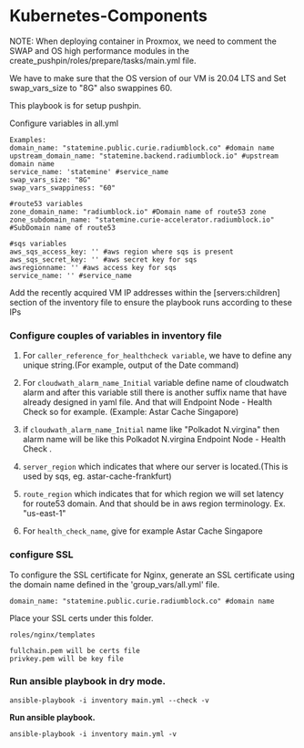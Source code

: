 # Kubernetes-Components

NOTE: When deploying container in Proxmox, we need to comment the SWAP and OS high performance modules in the create_pushpin/roles/prepare/tasks/main.yml file.

We have to make sure that the OS version of our VM is 20.04 LTS and Set swap_vars_size to "8G" also swappines 60.

This playbook is for setup pushpin.

Configure variables in all.yml


```
Examples:
domain_name: "statemine.public.curie.radiumblock.co" #domain name
upstream_domain_name: "statemine.backend.radiumblock.io" #upstream domain name
service_name: 'statemine' #service_name
swap_vars_size: "8G"   
swap_vars_swappiness: "60"

#route53 variables
zone_domain_name: "radiumblock.io" #Domain name of route53 zone
zone_subdomain_name: "statemine.curie-accelerator.radiumblock.io" #SubDomain name of route53

#sqs variables
aws_sqs_access_key: '' #aws region where sqs is present
aws_sqs_secret_key: '' #aws secret key for sqs
awsregionname: '' #aws access key for sqs
service_name: '' #service_name
```

Add the recently acquired VM IP addresses within the [servers:children] section of the inventory file to ensure the playbook runs according to these IPs

### Configure couples of variables in inventory file

1. For ```caller_reference_for_healthcheck variable```, we have to define any unique string.(For example, output of the Date command)

2. For ```cloudwath_alarm_name_Initial``` variable define name of cloudwatch alarm and after this variable still there is another suffix name that have already designed in yaml file. And that will Endpoint Node - Health Check so for example. (Example: Astar Cache Singapore)

3. if ```cloudwath_alarm_name_Initial``` name like "Polkadot N.virgina" then alarm name will be like this Polkadot N.virgina Endpoint Node - Health Check .

4. ```server_region``` which indicates that where our server is located.(This is used by sqs, eg. astar-cache-frankfurt)

5. ```route_region``` which indicates that for which region we will set latency for route53 domain. And that should be in aws region terminology. Ex. "us-east-1"

6. For ```health_check_name```, give for example Astar Cache Singapore


### configure SSL

To configure the SSL certificate for Nginx, generate an SSL certificate using the domain name defined in the 'group_vars/all.yml' file.

```
domain_name: "statemine.public.curie.radiumblock.co" #domain name
```

Place your SSL certs under this folder.
```
roles/nginx/templates

fullchain.pem will be certs file
privkey.pem will be key file
```

### Run ansible playbook in dry mode.

```
ansible-playbook -i inventory main.yml --check -v
```

**Run ansible playbook.**

```
ansible-playbook -i inventory main.yml -v
```
